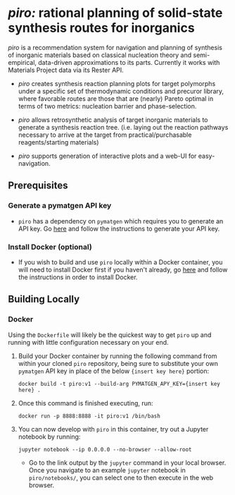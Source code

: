# *piro:* rational planning of solid-state synthesis routes for inorganics

_piro_ is a recommendation system for navigation and planning of synthesis of 
inorganic materials based on classical nucleation theory 
and semi-empirical, data-driven approximations to its parts. Currently it
works with Materials Project data via its Rester API.

- _piro_ creates synthesis reaction planning plots for target polymorphs under a specific set of thermodynamic conditions and precuror library, where favorable routes are those that are (nearly) Pareto optimal in terms of two metrics: nucleation barrier and phase-selection. 

- _piro_ allows retrosynthetic analysis of target inorganic materials to generate a synthesis reaction tree.
(i.e. laying out the reaction pathways necessary to arrive at the target from practical/purchasable reagents/starting materials)

- _piro_ supports generation of interactive plots and a web-UI for easy-navigation.

## Prerequisites

### Generate a pymatgen API key
 - `piro` has a dependency on `pymatgen` which requires you to generate an API key.  Go [here](https://materialsproject.org/open) and follow the instructions to generate your API key.

### Install Docker (optional)
 - If you wish to build and use `piro` locally within a Docker container, you will need to install Docker first if you haven't already, go [here](https://docs.docker.com/get-docker/) and follow the instructions in order to install Docker.

## Building Locally

###  Docker

Using the `Dockerfile` will likely be the quickest way to get `piro` up and running with little configuration necessary on your end.

 1. Build your Docker container by running the following command from within your cloned `piro` repository, being sure to substitute your own `pymatgen` API key in place of the below `{insert key here}` portion:
     ```
     docker build -t piro:v1 --build-arg PYMATGEN_APY_KEY={insert key here} .
     ```

 1. Once this command is finished executing, run:
     ```
     docker run -p 8888:8888 -it piro:v1 /bin/bash
     ```

 1. You can now develop with `piro` in this container, try out a Jupyter notebook by running:
     ```
     jupyter notebook --ip 0.0.0.0 --no-browser --allow-root
     ```

    - Go to the link output by the `jupyter` command in your local browser.  Once you navigate to an example `jupyter` notebook in `piro/notebooks/`, you can select one to then execute in the web browser.
